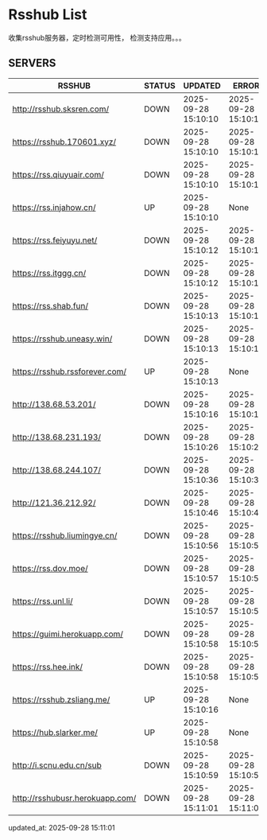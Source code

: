 # Rsshub List

收集rsshub服务器，定时检测可用性， 检测支持应用。。。


## SERVERS

|  RSSHUB   | STATUS  | UPDATED  | ERROR  | TWITTER |  
|  ----  | ----  | ----  | ----  | ---- |  
| http://rsshub.sksren.com/ | DOWN | 2025-09-28 15:10:10 | 2025-09-28 15:10:10 |  
| https://rsshub.170601.xyz/ | DOWN | 2025-09-28 15:10:10 | 2025-09-28 15:10:10 |  
| https://rss.qiuyuair.com/ | DOWN | 2025-09-28 15:10:10 | 2025-09-28 15:10:10 |  
| https://rss.injahow.cn/ | UP | 2025-09-28 15:10:10 | None ||  
| https://rss.feiyuyu.net/ | DOWN | 2025-09-28 15:10:12 | 2025-09-28 15:10:12 |  
| https://rss.itggg.cn/ | DOWN | 2025-09-28 15:10:12 | 2025-09-28 15:10:12 |  
| https://rss.shab.fun/ | DOWN | 2025-09-28 15:10:13 | 2025-09-28 15:10:13 |  
| https://rsshub.uneasy.win/ | DOWN | 2025-09-28 15:10:13 | 2025-09-28 15:10:13 |  
| https://rsshub.rssforever.com/ | UP | 2025-09-28 15:10:13 | None ||  
| http://138.68.53.201/ | DOWN | 2025-09-28 15:10:16 | 2025-09-28 15:10:16 |  
| http://138.68.231.193/ | DOWN | 2025-09-28 15:10:26 | 2025-09-28 15:10:26 |  
| http://138.68.244.107/ | DOWN | 2025-09-28 15:10:36 | 2025-09-28 15:10:36 |  
| http://121.36.212.92/ | DOWN | 2025-09-28 15:10:46 | 2025-09-28 15:10:46 |  
| https://rsshub.liumingye.cn/ | DOWN | 2025-09-28 15:10:56 | 2025-09-28 15:10:56 |  
| https://rss.dov.moe/ | DOWN | 2025-09-28 15:10:57 | 2025-09-28 15:10:57 |  
| https://rss.unl.li/ | DOWN | 2025-09-28 15:10:57 | 2025-09-28 15:10:57 |  
| https://guimi.herokuapp.com/ | DOWN | 2025-09-28 15:10:58 | 2025-09-28 15:10:58 |  
| https://rss.hee.ink/ | DOWN | 2025-09-28 15:10:58 | 2025-09-28 15:10:58 |  
| https://rsshub.zsliang.me/ | UP | 2025-09-28 15:10:16 | None |OK|  
| https://hub.slarker.me/ | UP | 2025-09-28 15:10:58 | None ||  
| http://i.scnu.edu.cn/sub | DOWN | 2025-09-28 15:10:59 | 2025-09-28 15:10:59 |  
| http://rsshubusr.herokuapp.com/ | DOWN | 2025-09-28 15:11:01 | 2025-09-28 15:11:01 |  
  

updated_at: 2025-09-28 15:11:01  
